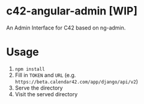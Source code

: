 # c42-angular-admin [WIP]
An Admin Interface for C42 based on ng-admin.

# Usage

1. `npm install`
2. Fill in `TOKEN` and `URL` (e.g. `https://beta.calendar42.com/app/django/api/v2`)
3. Serve the directory
4. Visit the served directory
